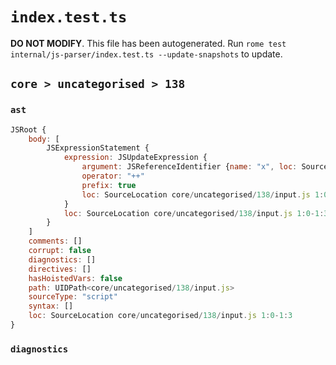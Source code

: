 # `index.test.ts`

**DO NOT MODIFY**. This file has been autogenerated. Run `rome test internal/js-parser/index.test.ts --update-snapshots` to update.

## `core > uncategorised > 138`

### `ast`

```javascript
JSRoot {
	body: [
		JSExpressionStatement {
			expression: JSUpdateExpression {
				argument: JSReferenceIdentifier {name: "x", loc: SourceLocation core/uncategorised/138/input.js 1:2-1:3 (x)}
				operator: "++"
				prefix: true
				loc: SourceLocation core/uncategorised/138/input.js 1:0-1:3
			}
			loc: SourceLocation core/uncategorised/138/input.js 1:0-1:3
		}
	]
	comments: []
	corrupt: false
	diagnostics: []
	directives: []
	hasHoistedVars: false
	path: UIDPath<core/uncategorised/138/input.js>
	sourceType: "script"
	syntax: []
	loc: SourceLocation core/uncategorised/138/input.js 1:0-1:3
}
```

### `diagnostics`

```

```
